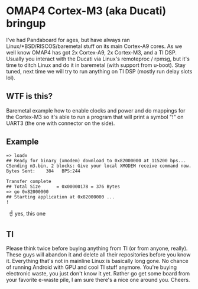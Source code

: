 # OMAP4 Cortex-M3 (aka Ducati) bringup

I've had Pandaboard for ages, but have always ran Linux/*BSD/RISCOS/baremetal
stuff on its main Cortex-A9 cores. As we well know OMAP4 has got 2x Cortex-A9,
2x Cortex-M3, and a TI DSP. Usually you interact with the Ducati via Linux's
remoteproc / rpmsg, but it's time to ditch Linux and do it in baremetal
(with support from u-boot). Stay tuned, next time we will try to run anything
on TI DSP (mostly run delay slots lol).

## WTF is this?
Baremetal example how to enable clocks and power and do mappings for the
Cortex-M3 so it's able to run a program that will print a symbol "!" on UART3
(the one with connector on the side).


## Example
```
=> loadx
## Ready for binary (xmodem) download to 0x82000000 at 115200 bps...
CSending m3.bin, 2 blocks: Give your local XMODEM receive command now.
Bytes Sent:    384   BPS:244

Transfer complete
## Total Size      = 0x00000178 = 376 Bytes
=> go 0x82000000
## Starting application at 0x82000000 ...
!
```
&nbsp;&nbsp;☝ yes, this one

## TI
Please think twice before buying anything from TI (or from anyone, really).
These guys will abandon it and delete all their repositories before you know it.
Everything that's not in mainline Linux is basically long gone.
No chance of running Android with GPU and cool TI stuff anymore.
You're buying electronic waste, you just don't know it yet. Rather go get some
board from your favorite e-waste pile, I am sure there's a nice one around you.
Cheers.
